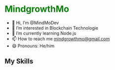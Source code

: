 <h1 style = "color: green;">MindgrowthMo</h1>


- 👋 Hi, I’m @MindMoDev
- 👀 I’m interested in Blockchain Technologie 
- 🌱 I’m currently learning Node.js
- 📫 How to reach me mindgrowthmo@gmail.com  
- 😄 Pronouns: He/him

<h2>My Skills</h2>
<i class="fa-brands fa-js"></i>
<!---
MindMoDev/MindMoDev is a ✨ special ✨ repository because its `README.md` (this file) appears on your GitHub profile.
You can click the Preview link to take a look at your changes.
--->
